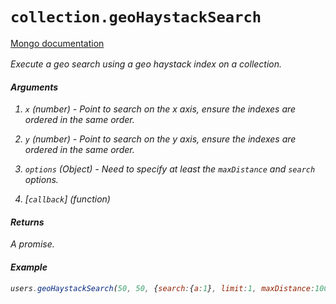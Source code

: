 # `collection.geoHaystackSearch`

[Mongo documentation <i class="fa fa-external-link" style="position: relative; top: 2px;" />](http://mongodb.github.io/node-mongodb-native/2.0/api/Collection.html#geoHaystackSearch)

Execute a geo search using a geo haystack index on a collection.

#### Arguments

1. `x` *(number)* - Point to search on the x axis, ensure the indexes are ordered in the same order.

1. `y` *(number)* - Point to search on the y axis, ensure the indexes are ordered in the same order.

1. `options` *(Object)* - Need to specify at least the `maxDistance` and `search` options.

1. [`callback`] *(function)*

#### Returns

A promise.

#### Example

```js
users.geoHaystackSearch(50, 50, {search:{a:1}, limit:1, maxDistance:100}).then((results) => {})
```
